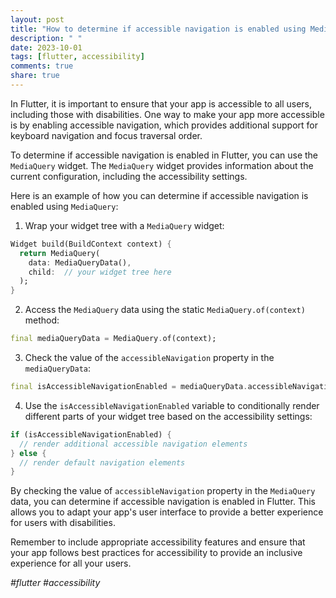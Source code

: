 ```yaml
---
layout: post
title: "How to determine if accessible navigation is enabled using MediaQuery in Flutter?"
description: " "
date: 2023-10-01
tags: [flutter, accessibility]
comments: true
share: true
---
```


In Flutter, it is important to ensure that your app is accessible to all users, including those with disabilities. One way to make your app more accessible is by enabling accessible navigation, which provides additional support for keyboard navigation and focus traversal order.

To determine if accessible navigation is enabled in Flutter, you can use the `MediaQuery` widget. The `MediaQuery` widget provides information about the current configuration, including the accessibility settings.

Here is an example of how you can determine if accessible navigation is enabled using `MediaQuery`:

1. Wrap your widget tree with a `MediaQuery` widget:

```dart
Widget build(BuildContext context) {
  return MediaQuery(
    data: MediaQueryData(),
    child:  // your widget tree here
  );
}
```

2. Access the `MediaQuery` data using the static `MediaQuery.of(context)` method:

```dart
final mediaQueryData = MediaQuery.of(context);
```

3. Check the value of the `accessibleNavigation` property in the `mediaQueryData`:

```dart
final isAccessibleNavigationEnabled = mediaQueryData.accessibleNavigation;
```

4. Use the `isAccessibleNavigationEnabled` variable to conditionally render different parts of your widget tree based on the accessibility settings:

```dart
if (isAccessibleNavigationEnabled) {
  // render additional accessible navigation elements
} else {
  // render default navigation elements
}
```

By checking the value of `accessibleNavigation` property in the `MediaQuery` data, you can determine if accessible navigation is enabled in Flutter. This allows you to adapt your app's user interface to provide a better experience for users with disabilities.

Remember to include appropriate accessibility features and ensure that your app follows best practices for accessibility to provide an inclusive experience for all your users.

*#flutter #accessibility*
